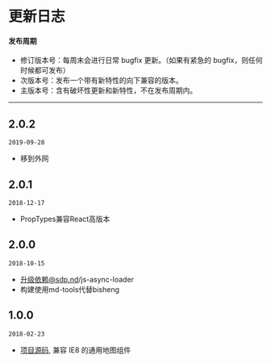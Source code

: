 # 更新日志

#### 发布周期

* 修订版本号：每周末会进行日常 bugfix 更新。（如果有紧急的 bugfix，则任何时候都可发布）
* 次版本号：发布一个带有新特性的向下兼容的版本。
* 主版本号：含有破坏性更新和新特性，不在发布周期内。

---
## 2.0.2

`2019-09-28`

* 移到外网

## 2.0.1

`2018-12-17`

* PropTypes兼容React高版本

## 2.0.0

`2018-10-15`

* 升级依赖@sdp.nd/js-async-loader
* 构建使用md-tools代替bisheng

## 1.0.0

`2018-02-23`

* [项目源码](http://git.sdp.nd/component-h5/nd-react-map), 兼容 IE8 的通用地图组件
